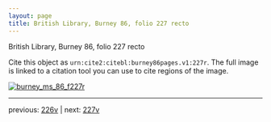 ```yaml
---
layout: page
title: British Library, Burney 86, folio 227 recto
---
```


British Library, Burney 86, folio 227 recto

Cite this object as `urn:cite2:citebl:burney86pages.v1:227r`.  The full image is linked to a citation tool you can use to cite regions of the image.

[![burney_ms_86_f227r](http://www.homermultitext.org/iipsrv?IIIF=/project/homer/pyramidal/deepzoom/citebl/burney86imgs/v1/burney_ms_86_f227r.tif/full/800,/0/default.jpg)](http://www.homermultitext.org/ict2/?urn=urn:cite2:citebl:burney86imgs.v1:burney_ms_86_f227r) 

---

previous:  [226v](../226v/) | next: [227v](../227v/)
